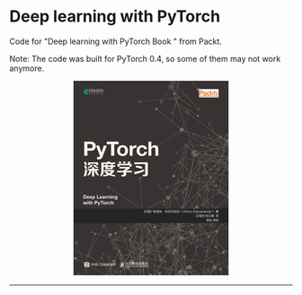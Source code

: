 # Deep learning with PyTorch

Code for "Deep learning with PyTorch Book " from Packt.

Note: The code was built for PyTorch 0.4, so some of them may not work anymore.

<p align="center">
  <img src="images/DLwithPyTorch.jpg">
</p>

-----
